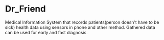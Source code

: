 # Dr_Friend
Medical Information System that records patients(person doesn't have to be sick) health data using sensors in phone and other method. Gathered data can be used for early and fast diagnosis.
